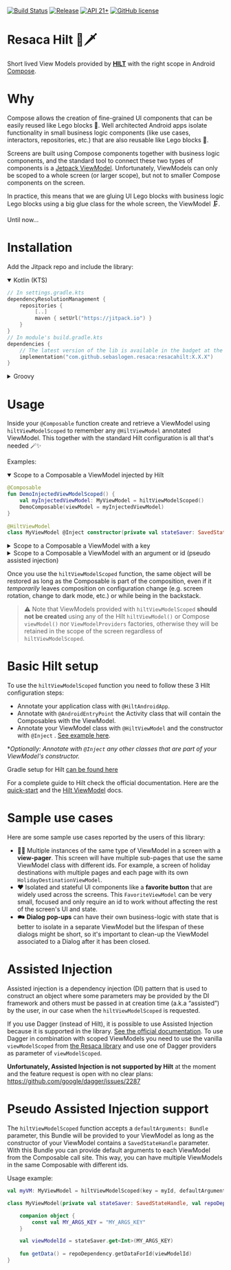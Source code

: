 [![Build Status](https://github.com/sebaslogen/resaca/actions/workflows/build.yml/badge.svg)](https://github.com/sebaslogen/resaca/actions/workflows/build.yml)
[![Release](https://jitpack.io/v/sebaslogen/resaca.svg)](https://jitpack.io/#sebaslogen/resaca)
[![API 21+](https://img.shields.io/badge/API-21%2B-brightgreen.svg?style=flat)](https://android-arsenal.com/api?level=21)
[![GitHub license](https://img.shields.io/github/license/sebaslogen/resaca)](https://github.com/sebaslogen/resaca/blob/main/LICENSE)

# Resaca Hilt 🍹🗡️

Short lived View Models provided by [**HILT**](https://dagger.dev/hilt/quick-start) with the right scope in
Android [Compose](https://developer.android.com/jetpack/compose).

# Why

Compose allows the creation of fine-grained UI components that can be easily reused like Lego blocks 🧱. Well architected Android apps isolate functionality in
small business logic components (like use cases, interactors, repositories, etc.) that are also reusable like Lego blocks 🧱.

Screens are built using Compose components together with business logic components, and the standard tool to connect these two types of components is
a [Jetpack ViewModel](https://developer.android.com/topic/libraries/architecture/viewmodel). Unfortunately, ViewModels can only be scoped to a whole screen (or
larger scope), but not to smaller Compose components on the screen.

In practice, this means that we are gluing UI Lego blocks with business logic Lego blocks using a big glue class for the whole screen, the ViewModel 🗜.

Until now...

# Installation

Add the Jitpack repo and include the library:

<details open>
  <summary>Kotlin (KTS)</summary>
  
```kotlin
// In settings.gradle.kts
dependencyResolutionManagement {
    repositories {
         [..]
         maven { setUrl("https://jitpack.io") }
    }
}
// In module's build.gradle.kts
dependencies {
    // The latest version of the lib is available in the badget at the top, replace X.X.X with that version
    implementation("com.github.sebaslogen.resaca:resacahilt:X.X.X")
}
```
</details>

<details>
  <summary>Groovy</summary>
  
```gradle
allprojects {
    repositories {
        [..]
        maven { url "https://jitpack.io" }
    }
}
dependencies {
    // The latest version of the lib is available in the badget at the top, replace X.X.X with that version
    implementation 'com.github.sebaslogen.resaca:resacahilt:X.X.X'
}
```
</details>

# Usage

Inside your `@Composable` function create and retrieve a ViewModel using `hiltViewModelScoped` to remember any `@HiltViewModel` annotated ViewModel. This
together with the standard Hilt configuration is all that's needed 🪄✨

Examples:

<details open>
  <summary>Scope to a Composable a ViewModel injected by Hilt</summary>
  
```kotlin
@Composable
fun DemoInjectedViewModelScoped() {
    val myInjectedViewModel: MyViewModel = hiltViewModelScoped()
    DemoComposable(viewModel = myInjectedViewModel)
}
  
@HiltViewModel
class MyViewModel @Inject constructor(private val stateSaver: SavedStateHandle) : ViewModel()
```
</details>

<details>
  <summary>Scope to a Composable a ViewModel with a key</summary>
  
```kotlin
@Composable
fun DemoInjectedViewModelWithKey(keyOne: String = "myFirstKey", keyTwo: String = "mySecondKey") {
    val scopedVMWithFirstKey: MyViewModel = hiltViewModelScoped(keyOne)
    val scopedVMWithSecondKey: MyViewModel = hiltViewModelScoped(keyTwo)
    // We now have 2 instances on memory of the same ViewModel type, both inside the same Composable scope
    // When one key updates only the ViewModel with that key will be recreated
    DemoComposable(inputObject = scopedVMWithFirstKey)
    DemoComposable(inputObject = scopedVMWithSecondKey)
}
  
@HiltViewModel
class MyViewModel @Inject constructor(private val stateSaver: SavedStateHandle) : ViewModel()
```
</details>


<details>
  <summary>Scope to a Composable a ViewModel with an argument or id (pseudo assisted injection)</summary>
  
```kotlin
@Composable
fun DemoInjectedViewModelWithId(idOne: String = "myFirstId", idTwo: String = "mySecondId") {
    val scopedVMWithFirstId: MyIdViewModel = hiltViewModelScoped(idOne, defaultArguments = bundleOf(MY_ARGS_KEY to idOne))
    val scopedVMWithSecondId: MyIdViewModel = hiltViewModelScoped(idTwo, defaultArguments = bundleOf(MY_ARGS_KEY to idTwo))
    // We now have 2 instances on memory of the same ViewModel type, both inside the same Composable scope
    // When one Id updates only the ViewModel with that Id will be recreated
    // Each ViewModel instance has its own Id
    DemoComposable(inputObject = scopedVMWithFirstId)
    DemoComposable(inputObject = scopedVMWithSecondId)
}
  
@HiltViewModel
class MyIdViewModel @Inject constructor(
    private val stateSaver: SavedStateHandle
) : ViewModel() {

    companion object {
        const val MY_ARGS_KEY = "MY_ARGS_KEY"
    }

    val viewModelId = stateSaver.get<String>(MY_ARGS_KEY)
}
```
</details>

Once you use the `hiltViewModelScoped` function, the same object will be restored as long as the Composable is part of the composition, even if it _temporarily_
leaves composition on configuration change (e.g. screen rotation, change to dark mode, etc.) or while being in the backstack.

> ⚠️ Note that ViewModels provided with `hiltViewModelScoped` **should not be created** using any of the Hilt `hiltViewModel()` or Compose `viewModel()`
nor `ViewModelProviders` factories, otherwise they will be retained in the scope of the screen regardless of `hiltViewModelScoped`.

# Basic Hilt setup

To use the `hiltViewModelScoped` function you need to follow these 3 Hilt configuration steps:

- Annotate your application class with `@HiltAndroidApp`.
- Annotate with `@AndroidEntryPoint` the Activity class that will contain the Composables with the ViewModel.
- Annotate your ViewModel class with `@HiltViewModel` and the constructor with `@Inject`
  . [See example here](https://github.com/sebaslogen/resaca/blob/main/sample/src/main/java/com/sebaslogen/resacaapp/ui/main/data/FakeInjectedViewModel.kt).

**Optionally: Annotate with `@Inject` any other classes that are part of your ViewModel's constructor.*

Gradle setup for Hilt [can be found here](https://dagger.dev/hilt/gradle-setup.html)

For a complete guide to Hilt check the official documentation. Here are the [quick-start](https://dagger.dev/hilt/quick-start) and
the [Hilt ViewModel](https://dagger.dev/hilt/view-model) docs.

# Sample use cases

Here are some sample use cases reported by the users of this library:

- 📃📄 Multiple instances of the same type of ViewModel in a screen with a **view-pager**. This screen will have multiple sub-pages that use the same ViewModel
  class with different ids. For example, a screen of holiday destinations with multiple pages and each page with its own `HolidayDestinationViewModel`.
- ❤️ Isolated and stateful UI components like a **favorite button** that are widely used across the screens. This `FavoriteViewModel` can be very small, focused
  and only require an id to work without affecting the rest of the screen's UI and state.
- 🗪 **Dialog pop-ups** can have their own business-logic with state that is better to isolate in a separate ViewModel but the lifespan of these dialogs might be short, 
so it's important to clean-up the ViewModel associated to a Dialog after it has been closed.

# Assisted Injection

Assisted injection is a dependency injection (DI) pattern that is used to construct an object where some parameters may be provided by the DI framework and
others must be passed in at creation time (a.k.a “assisted”) by the user, in our case when the `hiltViewModelScoped` is requested.

If you use Dagger (instead of Hilt), it is possible to use Assisted Injection because it is supported in the
library. [See the official documentation](https://dagger.dev/dev-guide/assisted-injection.html). To use Dagger in combination with scoped ViewModels you need to
use the vanilla `viewModelScoped` from [the Resaca library](https://github.com/sebaslogen/resaca) and use one of Dagger providers as parameter
of `viewModelScoped`.

**Unfortunately, Assisted Injection is not supported by Hilt** at the moment and the feature request is open with no clear
plans: https://github.com/google/dagger/issues/2287

# Pseudo Assisted Injection support

The `hiltViewModelScoped` function accepts a `defaultArguments: Bundle` parameter, this Bundle will be provided to your ViewModel as long as the constructor of your ViewModel contains a `SavedStateHandle` parameter. With this Bundle you can provide default arguments to each ViewModel from the Composable call site. This way, you can have multiple ViewModels in the same Composable with different ids.

Usage example:

```kotlin
val myVM: MyViewModel = hiltViewModelScoped(key = myId, defaultArguments = bundleOf(MyViewModel.MY_ARGS_KEY to myId))
```

```kotlin
class MyViewModel(private val stateSaver: SavedStateHandle, val repoDependency: MyRepository) : ViewModel() {

    companion object {
        const val MY_ARGS_KEY = "MY_ARGS_KEY"
    }

    val viewModelId = stateSaver.get<Int>(MY_ARGS_KEY)
    
    fun getData() = repoDependency.getDataForId(viewModelId)
}
```
